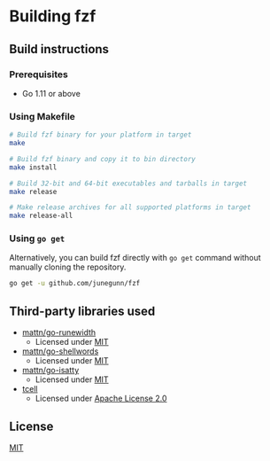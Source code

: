 Building fzf
============

Build instructions
------------------

### Prerequisites

- Go 1.11 or above

### Using Makefile

```sh
# Build fzf binary for your platform in target
make

# Build fzf binary and copy it to bin directory
make install

# Build 32-bit and 64-bit executables and tarballs in target
make release

# Make release archives for all supported platforms in target
make release-all
```

### Using `go get`

Alternatively, you can build fzf directly with `go get` command without
manually cloning the repository.

```sh
go get -u github.com/junegunn/fzf
```

Third-party libraries used
--------------------------

- [mattn/go-runewidth](https://github.com/mattn/go-runewidth)
    - Licensed under [MIT](http://mattn.mit-license.org)
- [mattn/go-shellwords](https://github.com/mattn/go-shellwords)
    - Licensed under [MIT](http://mattn.mit-license.org)
- [mattn/go-isatty](https://github.com/mattn/go-isatty)
    - Licensed under [MIT](http://mattn.mit-license.org)
- [tcell](https://github.com/gdamore/tcell)
    - Licensed under [Apache License 2.0](https://github.com/gdamore/tcell/blob/master/LICENSE)

License
-------

[MIT](LICENSE)
